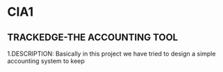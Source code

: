 # CIA1
## TRACKEDGE-THE ACCOUNTING TOOL
1.DESCRIPTION: Basically in this project we have tried to design a simple accounting system to keep 



